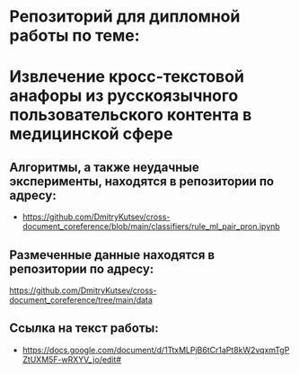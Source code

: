 
# Репозиторий для дипломной работы по теме:
# Извлечение кросс-текстовой анафоры из русскоязычного пользовательского контента в медицинской сфере

## Алгоритмы, а также неудачные эксперименты, находятся в репозитории по адресу:
* https://github.com/DmitryKutsev/cross-document_coreference/blob/main/classifiers/rule_ml_pair_pron.ipynb

## Размеченные данные находятся в репозитории по адресу:
https://github.com/DmitryKutsev/cross-document_coreference/tree/main/data

## Ссылка на текст работы:
* https://docs.google.com/document/d/1TtxMLPjB6tCr1aPt8kW2vqxmTgPZtUXM5F-wRXYV_jo/edit#
